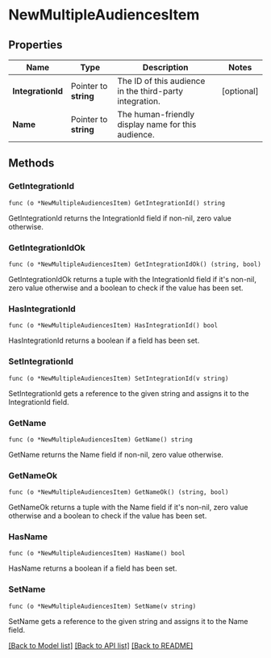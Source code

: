 # NewMultipleAudiencesItem

## Properties

Name | Type | Description | Notes
------------ | ------------- | ------------- | -------------
**IntegrationId** | Pointer to **string** | The ID of this audience in the third-party integration. | [optional] 
**Name** | Pointer to **string** | The human-friendly display name for this audience. | 

## Methods

### GetIntegrationId

`func (o *NewMultipleAudiencesItem) GetIntegrationId() string`

GetIntegrationId returns the IntegrationId field if non-nil, zero value otherwise.

### GetIntegrationIdOk

`func (o *NewMultipleAudiencesItem) GetIntegrationIdOk() (string, bool)`

GetIntegrationIdOk returns a tuple with the IntegrationId field if it's non-nil, zero value otherwise
and a boolean to check if the value has been set.

### HasIntegrationId

`func (o *NewMultipleAudiencesItem) HasIntegrationId() bool`

HasIntegrationId returns a boolean if a field has been set.

### SetIntegrationId

`func (o *NewMultipleAudiencesItem) SetIntegrationId(v string)`

SetIntegrationId gets a reference to the given string and assigns it to the IntegrationId field.

### GetName

`func (o *NewMultipleAudiencesItem) GetName() string`

GetName returns the Name field if non-nil, zero value otherwise.

### GetNameOk

`func (o *NewMultipleAudiencesItem) GetNameOk() (string, bool)`

GetNameOk returns a tuple with the Name field if it's non-nil, zero value otherwise
and a boolean to check if the value has been set.

### HasName

`func (o *NewMultipleAudiencesItem) HasName() bool`

HasName returns a boolean if a field has been set.

### SetName

`func (o *NewMultipleAudiencesItem) SetName(v string)`

SetName gets a reference to the given string and assigns it to the Name field.


[[Back to Model list]](../README.md#documentation-for-models) [[Back to API list]](../README.md#documentation-for-api-endpoints) [[Back to README]](../README.md)


